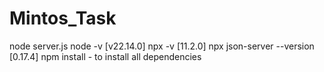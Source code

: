 # Mintos_Task
node server.js
node -v [v22.14.0]
npx -v [11.2.0]
npx json-server --version [0.17.4]
npm install - to install all dependencies
